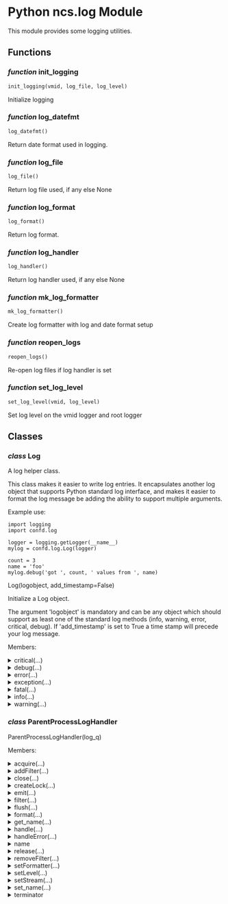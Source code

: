 # Python ncs.log Module

This module provides some logging utilities.

## Functions

### _function_ init_logging

```python
init_logging(vmid, log_file, log_level)
```

Initialize logging

### _function_ log_datefmt

```python
log_datefmt()
```

Return date format used in logging.

### _function_ log_file

```python
log_file()
```

Return log file used, if any else None

### _function_ log_format

```python
log_format()
```

Return log format.

### _function_ log_handler

```python
log_handler()
```

Return log handler used, if any else None

### _function_ mk_log_formatter

```python
mk_log_formatter()
```

Create log formatter with log and date format setup

### _function_ reopen_logs

```python
reopen_logs()
```

Re-open log files if log handler is set

### _function_ set_log_level

```python
set_log_level(vmid, log_level)
```

Set log level on the vmid logger and root logger


## Classes

### _class_ **Log**

A log helper class.

This class makes it easier to write log entries. It encapsulates
another log object that supports Python standard log interface, and
makes it easier to format the log message be adding the ability to
support multiple arguments.

Example use:

    import logging
    import confd.log

    logger = logging.getLogger(__name__)
    mylog = confd.log.Log(logger)

    count = 3
    name = 'foo'
    mylog.debug('got ', count, ' values from ', name)

Log(logobject, add_timestamp=False)

Initialize a Log object.

The argument 'logobject' is mandatory and can be any object which
should support as least one of the standard log methods (info, warning,
error, critical, debug). If 'add_timestamp' is set to True a time stamp
will precede your log message.

Members:

<details>

<summary>critical(...)</summary>

Method:

```python
critical(self, *args)
```

Log a critical message.

</details>

<details>

<summary>debug(...)</summary>

Method:

```python
debug(self, *args)
```

Log a debug message.

</details>

<details>

<summary>error(...)</summary>

Method:

```python
error(self, *args)
```

Log an error message.

</details>

<details>

<summary>exception(...)</summary>

Method:

```python
exception(self, *args)
```

Log an exception message.

</details>

<details>

<summary>fatal(...)</summary>

Method:

```python
fatal(self, *args)
```

Just calls critical().

</details>

<details>

<summary>info(...)</summary>

Method:

```python
info(self, *args)
```

Log an information message.

</details>

<details>

<summary>warning(...)</summary>

Method:

```python
warning(self, *args)
```

Log a warning message.

</details>

### _class_ **ParentProcessLogHandler**


ParentProcessLogHandler(log_q)

Members:

<details>

<summary>acquire(...)</summary>

Method:

```python
acquire(self)
```

Acquire the I/O thread lock.

</details>

<details>

<summary>addFilter(...)</summary>

Method:

```python
addFilter(self, filter)
```

Add the specified filter to this handler.

</details>

<details>

<summary>close(...)</summary>

Method:

```python
close(self)
```

Tidy up any resources used by the handler.

This version removes the handler from an internal map of handlers,
_handlers, which is used for handler lookup by name. Subclasses
should ensure that this gets called from overridden close()
methods.

</details>

<details>

<summary>createLock(...)</summary>

Method:

```python
createLock(self)
```

Acquire a thread lock for serializing access to the underlying I/O.

</details>

<details>

<summary>emit(...)</summary>

Method:

```python
emit(self, record)
```

Emit log record by sending a pre-formatted record to the parent
process

</details>

<details>

<summary>filter(...)</summary>

Method:

```python
filter(self, record)
```

Determine if a record is loggable by consulting all the filters.

The default is to allow the record to be logged; any filter can veto
this by returning a false value.
If a filter attached to a handler returns a log record instance,
then that instance is used in place of the original log record in
any further processing of the event by that handler.
If a filter returns any other true value, the original log record
is used in any further processing of the event by that handler.

If none of the filters return false values, this method returns
a log record.
If any of the filters return a false value, this method returns
a false value.

.. versionchanged:: 3.2

   Allow filters to be just callables.

.. versionchanged:: 3.12
   Allow filters to return a LogRecord instead of
   modifying it in place.

</details>

<details>

<summary>flush(...)</summary>

Method:

```python
flush(self)
```

Flushes the stream.

</details>

<details>

<summary>format(...)</summary>

Method:

```python
format(self, record)
```

Format the specified record.

If a formatter is set, use it. Otherwise, use the default formatter
for the module.

</details>

<details>

<summary>get_name(...)</summary>

Method:

```python
get_name(self)
```


</details>

<details>

<summary>handle(...)</summary>

Method:

```python
handle(self, record)
```

Conditionally emit the specified logging record.

Emission depends on filters which may have been added to the handler.
Wrap the actual emission of the record with acquisition/release of
the I/O thread lock.

Returns an instance of the log record that was emitted
if it passed all filters, otherwise a false value is returned.

</details>

<details>

<summary>handleError(...)</summary>

Method:

```python
handleError(self, record)
```

Handle errors which occur during an emit() call.

This method should be called from handlers when an exception is
encountered during an emit() call. If raiseExceptions is false,
exceptions get silently ignored. This is what is mostly wanted
for a logging system - most users will not care about errors in
the logging system, they are more interested in application errors.
You could, however, replace this with a custom handler if you wish.
The record which was being processed is passed in to this method.

</details>

<details>

<summary>name</summary>


</details>

<details>

<summary>release(...)</summary>

Method:

```python
release(self)
```

Release the I/O thread lock.

</details>

<details>

<summary>removeFilter(...)</summary>

Method:

```python
removeFilter(self, filter)
```

Remove the specified filter from this handler.

</details>

<details>

<summary>setFormatter(...)</summary>

Method:

```python
setFormatter(self, fmt)
```

Set the formatter for this handler.

</details>

<details>

<summary>setLevel(...)</summary>

Method:

```python
setLevel(self, level)
```

Set the logging level of this handler.  level must be an int or a str.

</details>

<details>

<summary>setStream(...)</summary>

Method:

```python
setStream(self, stream)
```

Sets the StreamHandler's stream to the specified value,
if it is different.

Returns the old stream, if the stream was changed, or None
if it wasn't.

</details>

<details>

<summary>set_name(...)</summary>

Method:

```python
set_name(self, name)
```


</details>

<details>

<summary>terminator</summary>

```python
terminator = '\n'
```


</details>

